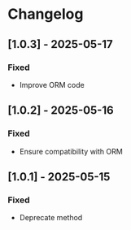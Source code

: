 
# Changelog


## [1.0.3] - 2025-05-17

### Fixed

- Improve ORM code


## [1.0.2] - 2025-05-16

### Fixed

- Ensure compatibility with ORM


## [1.0.1] - 2025-05-15

### Fixed

- Deprecate method
